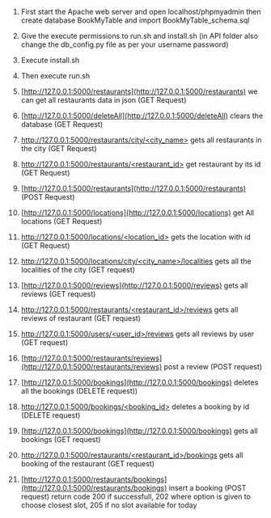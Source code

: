 1. First start the Apache web server and open localhost/phpmyadmin then create database BookMyTable and import BookMyTable_schema.sql
2. Give the execute permissions to run.sh and install.sh (in API folder also change the db_config.py file as per your username password)
3. Execute install.sh
4. Then execute run.sh

5. [http://127.0.0.1:5000/restaurants](http://127.0.0.1:5000/restaurants) we can get all restaurants data in json (GET Request)

6. [http://127.0.0.1:5000/deleteAll](http://127.0.0.1:5000/deleteAll) clears the database (GET Request)

7. [http://127.0.0.1:5000/restaurants/city/<city_name>](http://127.0.0.1:5000/restaurants/city/<city_name>) gets all restaurants in the city (GET Request)

8. [http://127.0.0.1:5000/restaurants/<restaurant_id>](http://127.0.0.1:5000/restaurants/<restaurant_id>) get restaurant by its id (GET Request)

9. [http://127.0.0.1:5000/restaurants](http://127.0.0.1:5000/restaurants) (POST Request)

10. [http://127.0.0.1:5000/locations](http://127.0.0.1:5000/locations) get All locations (GET Request)

11. [http://127.0.0.1:5000/locations/<location_id>](http://127.0.0.1:5000/locations/<location_id>) gets the location with id (GET Request)

12. [http://127.0.0.1:5000/locations/city/<city_name>/localities](http://127.0.0.1:5000/locations/city/<city_name>/localities) gets all the localities of the city (GET request)

13. [http://127.0.0.1:5000/reviews](http://127.0.0.1:5000/reviews) gets all reviews (GET request)

14. [http://127.0.0.1:5000/restaurants/<restaurant_id>/reviews](http://127.0.0.1:5000/restaurants/<restaurant_id>/reviews) gets all reviews of restaurant (GET request)

15. [http://127.0.0.1:5000/users/<user_id>/reviews](http://127.0.0.1:5000/users/<user_id>/reviews)
    gets all reviews by user (GET request)

16. [http://127.0.0.1:5000/restaurants/reviews](http://127.0.0.1:5000/restaurants/reviews) post a review (POST request)

17. [http://127.0.0.1:5000/bookings](http://127.0.0.1:5000/bookings) deletes all the bookings (DELETE request))

18. [http://127.0.0.1:5000/bookings/<booking_id>](http://127.0.0.1:5000/bookings/<booking_id>) deletes a booking by id (DELETE request)

19. [http://127.0.0.1:5000/bookings](http://127.0.0.1:5000/bookings) gets all bookings (GET request)

20. [http://127.0.0.1:5000/restaurants/<restaurant_id>/bookings](http://127.0.0.1:5000/restaurants/<restaurant_id>/bookings) gets all booking of the restaurant
    (GET request)

21. [http://127.0.0.1:5000/restaurants/bookings](http://127.0.0.1:5000/restaurants/bookings) insert a booking (POST request)
    return code 200 if successfull, 202 where option is given to choose closest slot, 205 if no slot available for today

